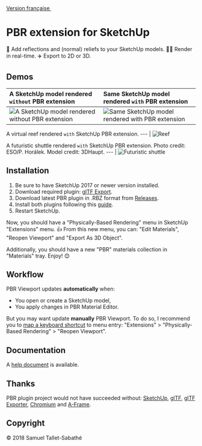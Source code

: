 <a href="https://github.com/SamuelTS/SketchUp-PBR-Plugin/blob/master/docs/LISEZMOI.md">Version française <img height="16" width="16" src="https://emojipedia-us.s3.amazonaws.com/thumbs/60/google/119/flag-for-france_1f1eb-1f1f7.png"></a>

PBR extension for SketchUp
==========================

💅 Add reflections and (normal) reliefs to your SketchUp models. 🏃‍♀️ Render in real-time. ✈️ Export to 2D or 3D.

Demos
-----

A SketchUp model rendered `without` PBR extension | Same SketchUp model rendered `with` PBR extension
:--- | :---
![A SketchUp model rendered without PBR extension](https://github.com/SamuelTS/SketchUp-PBR-Plugin/raw/master/docs/demos/a-sketchup-model-rendered-without-pbr-extension.png) | ![Same SketchUp model rendered with PBR extension](https://github.com/SamuelTS/SketchUp-PBR-Plugin/raw/master/docs/demos/same-sketchup-model-rendered-with-pbr-extension.png)

A virtual reef rendered `with` SketchUp PBR extension.
--- |
![Reef](https://github.com/SamuelTS/SketchUp-PBR-Plugin/raw/master/docs/demos/a-virtual-reef-rendered-with-sketchup-pbr-extension.jpg)

A futuristic shuttle rendered `with` SketchUp PBR extension. Photo credit: ESO/P. Horálek. Model credit: 3DHaupt.
--- |
![Futuristic shuttle](https://github.com/SamuelTS/SketchUp-PBR-Plugin/raw/master/docs/demos/a-futuristic-shuttle-rendered-with-sketchup-pbr-extension.jpg)

Installation
------------

1. Be sure to have SketchUp 2017 or newer version installed.
2. Download required plugin: [glTF Export](https://extensions.sketchup.com/content/gltf-exporter).
3. Download latest PBR plugin in .RBZ format from [Releases](https://github.com/SamuelTS/SketchUp-PBR-Plugin/releases/).
4. Install both plugins following this [guide](https://help.sketchup.com/article/3000263).
5. Restart SketchUp.

Now, you should have a "Physically-Based Rendering" menu in SketchUp "Extensions" menu. 👍
From this new menu, you can: "Edit Materials", "Reopen Viewport"  and "Export As 3D Object".

Additionally, you should have a new "PBR" materials collection in "Materials" tray. Enjoy! 😊

Workflow
--------

PBR Viewport updates **automatically** when:

- You open or create a SketchUp model,
- You apply changes in PBR Material Editor.

But you may want update **manually** PBR Viewport. To do so, I recommend you to [map a keyboard shortcut](https://help.sketchup.com/article/3000232) to menu entry: "Extensions" > "Physically-Based Rendering" > "Reopen Viewport".

Documentation
-------------

A [help document](https://github.com/SamuelTS/SketchUp-PBR-Plugin/blob/master/docs/help.md) is available.

Thanks
------

PBR plugin project would not have succeeded without: [SketchUp](https://www.sketchup.com), [glTF](https://www.khronos.org/gltf/), [glTF Exporter](https://extensions.sketchup.com/content/gltf-exporter), [Chromium](https://www.chromium.org/) and [A-Frame](https://aframe.io/).

Copyright
---------

© 2018 Samuel Tallet-Sabathé
